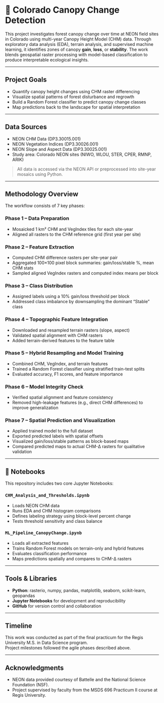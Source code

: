 # 🌲 Colorado Canopy Change Detection

This project investigates forest canopy change over time at NEON field sites in Colorado using multi-year Canopy Height Model (CHM) data. Through exploratory data analysis (EDA), terrain analysis, and supervised machine learning, it identifies zones of canopy **gain**, **loss**, or **stability**. The work blends geospatial raster processing with model-based classification to produce interpretable ecological insights.

---

## Project Goals

- Quantify canopy height changes using CHM raster differencing  
- Visualize spatial patterns of forest disturbance and regrowth  
- Build a Random Forest classifier to predict canopy change classes  
- Map predictions back to the landscape for spatial interpretation  

---

## Data Sources

- NEON CHM Data (DP3.30015.001)  
- NEON Vegetation Indices (DP3.30026.001)  
- NEON Slope and Aspect Data (DP3.30025.001)  
- Study area: Colorado NEON sites (NIWO, WLOU, STER, CPER, RMNP, ARIK)  

> All data is accessed via the NEON API or preprocessed into site-year mosaics using Python.

---

## Methodology Overview

The workflow consists of 7 key phases:

### **Phase 1 – Data Preparation**
- Mosaicked 1 km² CHM and VegIndex tiles for each site-year
- Aligned all rasters to the CHM reference grid (first year per site)

### **Phase 2 – Feature Extraction**
- Computed CHM difference rasters per site-year pair
- Aggregated 100×100 pixel block summaries: gain/loss/stable %, mean CHM stats
- Sampled aligned VegIndex rasters and computed index means per block

### **Phase 3 – Class Distribution**
- Assigned labels using a 10% gain/loss threshold per block  
- Addressed class imbalance by downsampling the dominant “Stable” class  

### **Phase 4 – Topographic Feature Integration**
- Downloaded and resampled terrain rasters (slope, aspect)
- Validated spatial alignment with CHM rasters
- Added terrain-derived features to the feature table

### **Phase 5 – Hybrid Resampling and Model Training**
- Combined CHM, VegIndex, and terrain features
- Trained a Random Forest classifier using stratified train-test splits
- Evaluated accuracy, F1 scores, and feature importance

### **Phase 6 – Model Integrity Check**
- Verified spatial alignment and feature consistency
- Removed high-leakage features (e.g., direct CHM differences) to improve generalization

### **Phase 7 – Spatial Prediction and Visualization**
- Applied trained model to the full dataset
- Exported predicted labels with spatial offsets
- Visualized gain/loss/stable patterns as block-based maps
- Compared predicted maps to actual CHM-Δ rasters for qualitative validation

---

## 📓 Notebooks

This repository includes two core Jupyter Notebooks:

### `CHM_Analysis_and_Thresholds.ipynb`
- Loads NEON CHM data  
- Runs EDA and CHM histogram comparisons  
- Defines labeling strategy using block-level percent change  
- Tests threshold sensitivity and class balance  

### `ML_Pipeline_CanopyChange.ipynb`
- Loads all extracted features  
- Trains Random Forest models on terrain-only and hybrid features  
- Evaluates classification performance  
- Maps predictions spatially and compares to CHM-Δ rasters  

---

## Tools & Libraries

- **Python**: rasterio, numpy, pandas, matplotlib, seaborn, scikit-learn, geopandas  
- **Jupyter Notebooks** for development and reproducibility  
- **GitHub** for version control and collaboration  

---

## Timeline

This work was conducted as part of the final practicum for the Regis University M.S. in Data Science program.  
Project milestones followed the agile phases described above.

---

## Acknowledgments

- NEON data provided courtesy of Battelle and the National Science Foundation (NSF).
- Project supervised by faculty from the MSDS 696 Practicum II course at Regis University.
